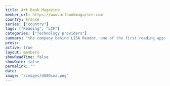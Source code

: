 ```yaml
---
title: Art Book Magazine
member_url: https://www.artbookmagazine.com
country: France
series: ["country"] 
tags: ["Reading", "LCP"]
categories: ["Technology providers"]
summary: "the company behind LISA Reader, one of the first reading apps having supported the LCP DRM."
press:
active: true
layout: members 
showReadTime: false
showDate: false
permalink: ""
date: 
image: "/images/d580cea.png"
---
```

